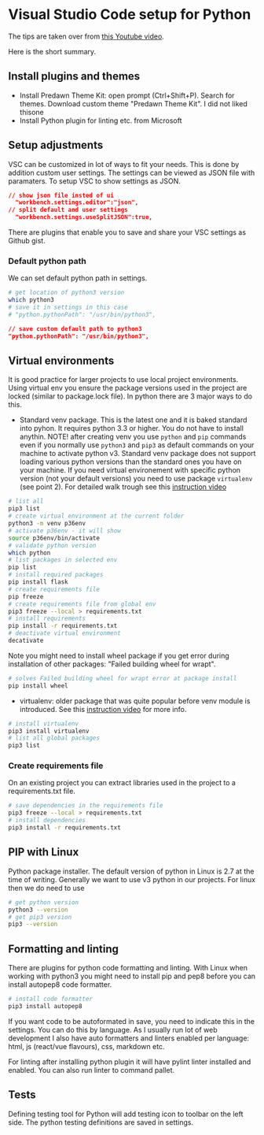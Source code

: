 # Visual Studio Code setup for Python

The tips are taken over from [this Youtube video](https://www.youtube.com/watch?v=06I63_p-2A4&list=PLRiZb4DNOVQdTOd1-n2TkU06Dgdzpv4nx&index=5).

Here is the short summary.

## Install plugins and themes

- Install Predawn Theme Kit: open prompt (Ctrl+Shift+P). Search for themes. Download custom theme "Predawn Theme Kit". I did not liked thisone
- Install Python plugin for linting etc. from Microsoft

## Setup adjustments

VSC can be customized in lot of ways to fit your needs. This is done by addition custom user settings. The settings can be viewed as JSON file with paramaters. To setup VSC to show settings as JSON.

```JSON
// show json file insted of ui
  "workbench.settings.editor":"json",
// split default and user settings
  "workbench.settings.useSplitJSON":true,
```

There are plugins that enable you to save and share your VSC settings as Github gist.

### Default python path

We can set default python path in settings.

```bash
# get location of python3 version
which python3
# save it in settings in this case
# "python.pythonPath": "/usr/bin/python3",
```

```JSON
// save custom default path to python3
"python.pythonPath": "/usr/bin/python3",
```

## Virtual environments

It is good practice for larger projects to use local project environments. Using virtual env you ensure the package versions used in the project are locked (similar to package.lock file). In python there are 3 major ways to do this.

- Standard venv package. This is the latest one and it is baked standard into pyhon. It requires python 3.3 or higher. You do not have to install anythin. NOTE! after creating venv you use `python` and `pip` commands even if you normally use `python3` and `pip3` as default commands on your machine to activate python v3. Standard venv package does not support loading various python versions than the standard ones you have on your machine. If you need virtual environement with specific python version (not your default versions) you need to use package `virtualenv` (see point 2). For detailed walk trough see this [instruction video](https://www.youtube.com/watch?v=Kg1Yvry_Ydk)

```bash
# list all
pip3 list
# create virtual environment at the current folder
python3 -m venv p36env
# activate p36env - it will show
source p36env/bin/activate
# validate python version
which python
# list packages in selected env
pip list
# install required packages
pip install flask
# create requirements file
pip freeze
# create requirements file from global env
pip3 freeze --local > requirements.txt
# install requirements
pip install -r requirements.txt
# deactivate virtual environment
decativate
```

Note you might need to install wheel package if you get error during installation of other packages: "Failed building wheel for wrapt".

```bash
# solves Failed building wheel for wrapt error at package install
pip install wheel
```

- virtualenv: older package that was quite popular before venv module is introduced. See this [instruction video](https://www.youtube.com/watch?v=N5vscPTWKOk) for more info.

```bash
# install virtualenv
pip3 install virtualenv
# list all global packages
pip3 list
```

### Create requirements file

On an existing project you can extract libraries used in the project to a requirements.txt file.

```bash
# save dependencies in the requirements file
pip3 freeze --local > requirements.txt
# install dependencies
pip3 install -r requirements.txt
```

## PIP with Linux

Python package installer. The default version of python in Linux is 2.7 at the time of writing. Generally we want to use v3 python in our projects. For linux then we do need to use

```bash
# get python version
python3 --version
# get pip3 version
pip3 --version
```

## Formatting and linting

There are plugins for python code formatting and linting. With Linux when working with python3 you might need to install pip and pep8 before you can install autopep8 code formatter.

```bash
# install code formatter
pip3 install autopep8
```

If you want code to be autoformated in save, you need to indicate this in the settings. You can do this by language. As I usually run lot of web development I also have auto formatters and linters enabled per language: html, js (react/vue flavours), css, markdown etc.

For linting after installing python plugin it will have pylint linter installed and enabled. You can also run linter to command pallet.

## Tests

Defining testing tool for Python will add testing icon to toolbar on the left side. The python testing definitions are saved in settings.
